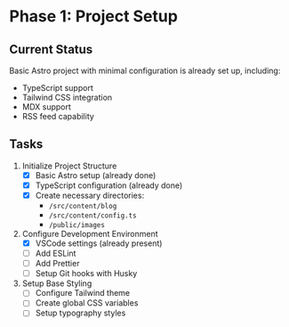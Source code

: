 # Phase 1: Project Setup

## Current Status
Basic Astro project with minimal configuration is already set up, including:
- TypeScript support
- Tailwind CSS integration
- MDX support
- RSS feed capability

## Tasks

1. Initialize Project Structure
   - [x] Basic Astro setup (already done)
   - [x] TypeScript configuration (already done)
   - [x] Create necessary directories:
     - `/src/content/blog`
     - `/src/content/config.ts`
     - `/public/images`

2. Configure Development Environment
   - [x] VSCode settings (already present)
   - [ ] Add ESLint
   - [ ] Add Prettier
   - [ ] Setup Git hooks with Husky

3. Setup Base Styling
   - [ ] Configure Tailwind theme
   - [ ] Create global CSS variables
   - [ ] Setup typography styles 